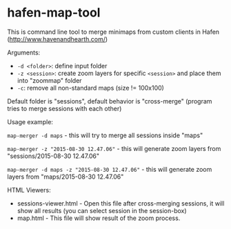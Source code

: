 # hafen-map-tool
This is command line tool to merge minimaps from custom clients in Hafen (http://www.havenandhearth.com/)

Arguments:

* ```-d <folder>```: define input folder
* ```-z <session>```: create zoom layers for specific ```<session>``` and place them into "zoommap" folder
* ```-c```: remove all non-standard maps (size != 100x100)


Default folder is "sessions", default behavior is "cross-merge" (program tries to merge sessions with each other)

Usage example:

```map-merger -d maps``` - this will try to merge all sessions inside "maps"  

```map-merger -z "2015-08-30 12.47.06"``` - this will generate zoom layers from "sessions/2015-08-30 12.47.06"

```map-merger -d maps -z "2015-08-30 12.47.06"``` - this will generate zoom layers from "maps/2015-08-30 12.47.06"


HTML Viewers:

* sessions-viewer.html - Open this file after cross-merging sessions, it will show all results (you can select session in the session-box)
* map.html - This file will show result of the zoom process.
